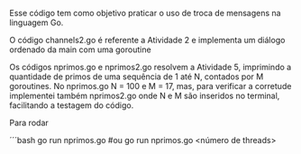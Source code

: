 Esse código tem como objetivo praticar o uso de troca de mensagens na linguagem Go.

O código channels2.go é referente a Atividade 2 e implementa um diálogo ordenado da main com uma goroutine

Os códigos nprimos.go e nprimos2.go resolvem a Atividade 5, imprimindo a quantidade de primos de uma sequência de 1 até N, contados por M goroutines. No nprimos.go N = 100 e M = 17, mas, para verificar a corretude implementei também nprimos2.go onde N e M são inseridos no terminal, facilitando a testagem do código.

Para rodar

´´´bash
go run nprimos.go
#ou
go run nprimos.go <range da lista> <número de threads>

